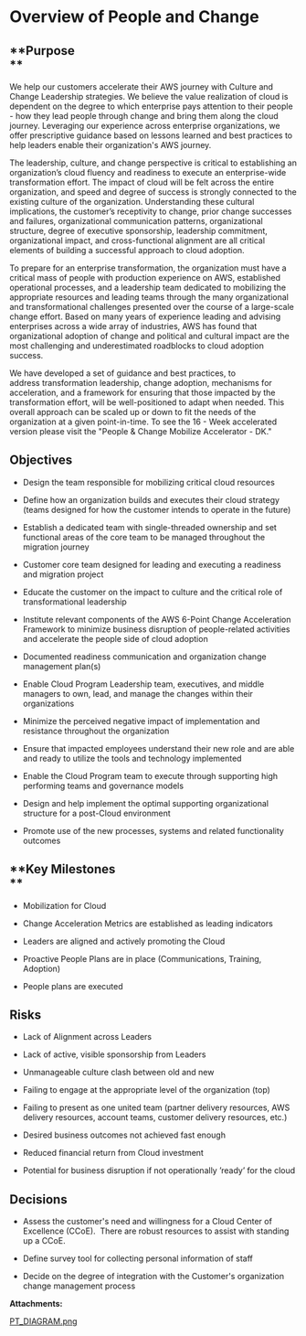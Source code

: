   

  

|    |    |    |    |
| --- | --- | --- | --- |

**Overview of People and Change**
=================================

**Purpose  
**
--------------

We help our customers accelerate their AWS journey with Culture and Change Leadership strategies. We believe the value realization of cloud is dependent on the degree to which enterprise pays attention to their people - how they lead people through change and bring them along the cloud journey. Leveraging our experience across enterprise organizations, we offer prescriptive guidance based on lessons learned and best practices to help leaders enable their organization's AWS journey.

The leadership, culture, and change perspective is critical to establishing an organization’s cloud fluency and readiness to execute an enterprise-wide transformation effort. The impact of cloud will be felt across the entire organization, and speed and degree of success is strongly connected to the existing culture of the organization. Understanding these cultural implications, the customer’s receptivity to change, prior change successes and failures, organizational communication patterns, organizational structure, degree of executive sponsorship, leadership commitment, organizational impact, and cross-functional alignment are all critical elements of building a successful approach to cloud adoption.

To prepare for an enterprise transformation, the organization must have a critical mass of people with production experience on AWS, established operational processes, and a leadership team dedicated to mobilizing the appropriate resources and leading teams through the many organizational and transformational challenges presented over the course of a large-scale change effort. Based on many years of experience leading and advising enterprises across a wide array of industries, AWS has found that organizational adoption of change and political and cultural impact are the most challenging and underestimated roadblocks to cloud adoption success. 

We have developed a set of guidance and best practices, to address transformation leadership, change adoption, mechanisms for acceleration, and a framework for ensuring that those impacted by the transformation effort, will be well-positioned to adapt when needed. This overall approach can be scaled up or down to fit the needs of the organization at a given point-in-time. To see the 16 - Week accelerated version please visit the "People & Change Mobilize Accelerator - DK." 

**Objectives**
--------------

*   Design the team responsible for mobilizing critical cloud resources
    
*   Define how an organization builds and executes their cloud strategy (teams designed for how the customer intends to operate in the future)
    
*   Establish a dedicated team with single-threaded ownership and set functional areas of the core team to be managed throughout the migration journey
    
*   Customer core team designed for leading and executing a readiness and migration project
    
*   Educate the customer on the impact to culture and the critical role of transformational leadership
    
*   Institute relevant components of the AWS 6-Point Change Acceleration Framework to minimize business disruption of people-related activities and accelerate the people side of cloud adoption
    
*   Documented readiness communication and organization change management plan(s)
    
*   Enable Cloud Program Leadership team, executives, and middle managers to own, lead, and manage the changes within their organizations
    
*   Minimize the perceived negative impact of implementation and resistance throughout the organization
    
*   Ensure that impacted employees understand their new role and are able and ready to utilize the tools and technology implemented
    
*   Enable the Cloud Program team to execute through supporting high performing teams and governance models
    
*   Design and help implement the optimal supporting organizational structure for a post-Cloud environment
    
*   Promote use of the new processes, systems and related functionality outcomes
    

**Key Milestones  
**
---------------------

*   Mobilization for Cloud
*   Change Acceleration Metrics are established as leading indicators
    
*   Leaders are aligned and actively promoting the Cloud
    
*   Proactive People Plans are in place (Communications, Training, Adoption)
    
*   People plans are executed
    

**Risks**
---------

*   Lack of Alignment across Leaders
    
*   Lack of active, visible sponsorship from Leaders
    
*   Unmanageable culture clash between old and new
    
*   Failing to engage at the appropriate level of the organization (top)
    
*   Failing to present as one united team (partner delivery resources, AWS delivery resources, account teams, customer delivery resources, etc.)
    
*   Desired business outcomes not achieved fast enough
    
*   Reduced financial return from Cloud investment
    
*   Potential for business disruption if not operationally ’ready’ for the cloud
    

**Decisions**
-------------

*   Assess the customer's need and willingness for a Cloud Center of Excellence (CCoE).  There are robust resources to assist with standing up a CCoE.  
*   Define survey tool for collecting personal information of staff
    
*   Decide on the degree of integration with the Customer's organization change management process

 **Attachments:** 


[PT_DIAGRAM.png](/.attachments/DK-People/PT_DIAGRAM.png)
